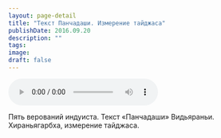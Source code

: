 ```yaml
---
layout: page-detail
title: "Текст Панчадаши. Измерение тайджаса"
publishDate: 2016.09.20
description: ""
tags:
image:
draft: false
---
```


<audio title="2016.09.20 - Текст Панчадаши. Измерение тайджаса.mp3" src="https://filer-api.advayta.org/v1.0/public/files/75371" controls=""></audio>

 Пять верований индуиста. Текст «Панчадаши» Видьяраньи. Хираньягарбха, измерение тайджаса. 

  
